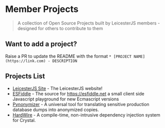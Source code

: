 # Member Projects
> A collection of Open Source Projects built by LeicesterJS members - designed for others to contribute to them

## Want to add a project?
Raise a PR to update the README with the format
`* [PROJECT NAME](https://link.com) - DESCRIPTION `

## Projects List
* [LeicesterJS Site](https://github.com/leicesterjs/site) - The LeicesterJS website!
* [ESFiddle](https://github.com/esfiddle/esfiddle/issues) - The source for https://esfiddle.net a small client side Javascript playground for new Ecmascript versions
* [Pynonymizer](https://github.com/jerometwell/pynonymizer) - A universal tool for translating sensitive production database dumps into anonymized copies.
* [HardWire](https://github.com/jerometwell/hardwire) - A compile-time, non-intrusive dependency injection system for Crystal.

